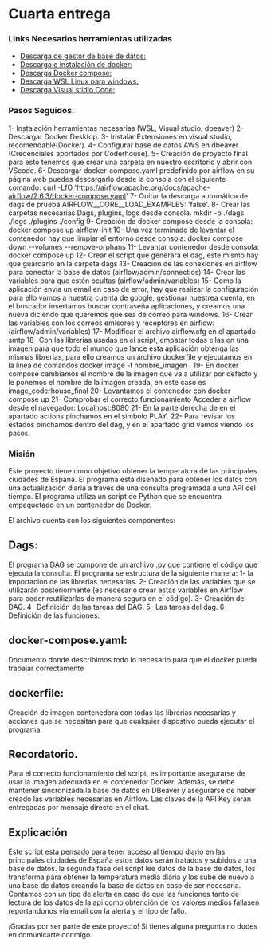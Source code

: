 # Cuarta entrega

### Links Necesarios herramientas utilizadas 

* [Descarga de gestor de base de datos:](https://dbeaver.io/download/)
* [Descarga e instalación de docker:](https://www.docker.com/products/docker-desktop/)
* [Descarga Docker compose:](https://airflow.apache.org/docs/apache-airflow/stable/howto/docker-compose/index.html)
* [Descarga WSL Linux para windows:](https://learn.microsoft.com/es-es/windows/wsl/install)
* [Descarga Visual stidio Code:](https://code.visualstudio.com/)

### Pasos Seguidos.

1- Instalación herramientas necesarias (WSL, Visual studio, dbeaver)
2- Descargar Docker Desktop.
3- Instalar Extensiones en visual studio, recomendable(Docker).
4- Configurar base de datos AWS en dbeaver (Credenciales aportados por Coderhouse).
5- Creación de proyecto final para esto tenemos que crear una carpeta en nuestro escritorio y abrir con VScode.
6- Descargar docker-compose.yaml predefinido por airflow en su página web puedes descargarlo desde la consola con el siguiente comando: curl -LfO 'https://airflow.apache.org/docs/apache-airflow/2.6.3/docker-compose.yaml'
7- Quitar la descarga automática de dags de prueba AIRFLOW__CORE__LOAD_EXAMPLES: 'false'.
8- Crear las carpetas necesarias Dags, plugins, logs desde consola. mkdir -p ./dags ./logs ./plugins ./config
9- Creación de docker compose desde la consola: docker compose up airflow-init
10- Una vez terminado de levantar el contenedor hay que limpiar el entorno desde consola: docker compose down --volumes --remove-orphans
11- Levantar contenedor desde consola: docker compose up
12- Crear el script que generará el dag, este mismo hay que guardarlo en la carpeta dags
13- Creación de las conexiones en airflow para conectar la base de datos (airflow/admin/connectios)
14- Crear las variables para que estén ocultas (airflow/admin/variables)
15- Como la aplicación envia un email en caso de error, hay que realizar la configuración para ello vamos a nuestra cuenta de google, gestionar nuestrea cuenta, en el buscador insertamos buscar contraseña aplicaciones,  y creamos una nueva diciendo que queremos que sea de correo para windows. 
16- Crear las variables con los correos emisores y receptores en airflow: (airflow/admin/variables) 
17- Modificar el archivo airflow.cfg en el apartado smtp 
18- Con las librerias usadas en el script, empatar todas ellas en una imagen para que todo el mundo que lance esta aplicación obtenga las mismas librerias, para ello creamos un archivo dockerfile y ejecutamos en la linea de comandos docker image -t nombre_imagen .
19- En docker compose cambiamos el nombre de la imagen que va a utilizar por defecto y le ponemos el nombre de la imagen creada, en este caso es image_coderhouse_final
20- Levantamos el contenedor con docker compose up 
21- Comprobar el correcto funcionamiento Acceder a airflow desde el navegador: Localhost:8080
21- En la parte derecha de en el apartado actions pinchamos en el simbolo PLAY.
22- Para revisar los estados pinchamos dentro del dag, y en el apartado grid vamos viendo los pasos.


### Misión
Este proyecto tiene como objetivo obtener la temperatura de las principales ciudades de España. El programa está diseñado para obtener los datos con una actualización diaria a través de una consulta programada a una API del tiempo. El programa utiliza un script de Python que se encuentra empaquetado en un contenedor de Docker.

El archivo cuenta con los siguientes componentes:

## Dags: 
El programa DAG se compone de un archivo .py que contiene el código que ejecuta la consulta. El programa se estructura de la siguiente manera: 
    1- la importacion de las librerias necesarias.
    2- Creación de las variables que se utilizarán posteriormente (es necesario crear estas variables en Airflow para poder reutilizarlas de manera segura en el código). 
    3- Creación del DAG. 
    4- Definición de las tareas del DAG. 
    5- Las tareas del dag. 
    6- Definición de las funciones.

## docker-compose.yaml:
Documento donde describimos todo lo necesario para que el docker pueda trabajar correctamente

## dockerfile:
Creación de imagen contenedora con todas las librerias necesarias y acciones que se necesitan para que cualquier dispostivo pueda ejecutar el programa.

## Recordatorio.
Para el correcto funcionamiento del script, es importante asegurarse de usar la imagen adecuada en el contenedor Docker. Además, se debe mantener sincronizada la base de datos en DBeaver y asegurarse de haber creado las variables necesarias en Airflow. Las claves de la API Key serán entregadas por mensaje directo en el chat.

## Explicación
Este script esta pensado para tener acceso al tiempo diario en las principales ciudades de España estos datos serán tratados y subidos a una base de datos. la segunda fase del script lee datos de la base de datos, los transforma para obtener la temperatura media diaria y los sube de nuevo a una base de datos  creando la base de datos en caso de ser necesaria.
Contamos con un tipo de alerta en caso de que las funciones tanto de lectura de los datos de la api como obtención de los valores medios fallasen reportandonos via email con la alerta y el tipo de fallo.

¡Gracias por ser parte de este proyecto! Si tienes alguna pregunta no dudes en comunicarte conmigo.
